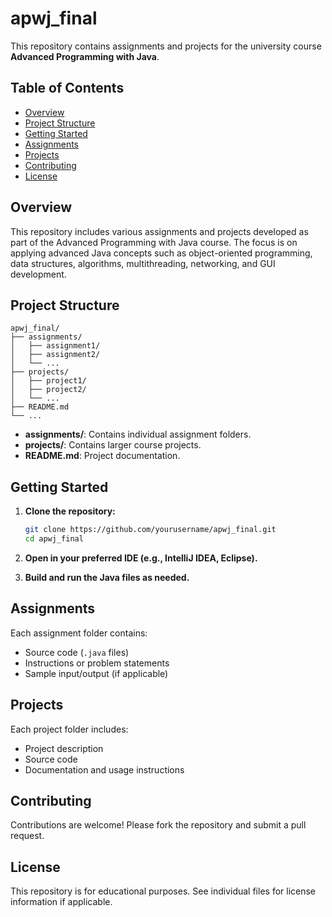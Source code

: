 # apwj_final

This repository contains assignments and projects for the university course **Advanced Programming with Java**.

## Table of Contents

- [Overview](#overview)
- [Project Structure](#project-structure)
- [Getting Started](#getting-started)
- [Assignments](#assignments)
- [Projects](#projects)
- [Contributing](#contributing)
- [License](#license)

## Overview

This repository includes various assignments and projects developed as part of the Advanced Programming with Java course. The focus is on applying advanced Java concepts such as object-oriented programming, data structures, algorithms, multithreading, networking, and GUI development.

## Project Structure

```
apwj_final/
├── assignments/
│   ├── assignment1/
│   ├── assignment2/
│   └── ...
├── projects/
│   ├── project1/
│   ├── project2/
│   └── ...
├── README.md
└── ...
```

- **assignments/**: Contains individual assignment folders.
- **projects/**: Contains larger course projects.
- **README.md**: Project documentation.

## Getting Started

1. **Clone the repository:**
    ```bash
    git clone https://github.com/yourusername/apwj_final.git
    cd apwj_final
    ```

2. **Open in your preferred IDE (e.g., IntelliJ IDEA, Eclipse).**

3. **Build and run the Java files as needed.**

## Assignments

Each assignment folder contains:
- Source code (`.java` files)
- Instructions or problem statements
- Sample input/output (if applicable)

## Projects

Each project folder includes:
- Project description
- Source code
- Documentation and usage instructions

## Contributing

Contributions are welcome! Please fork the repository and submit a pull request.

## License

This repository is for educational purposes. See individual files for license information if applicable.
